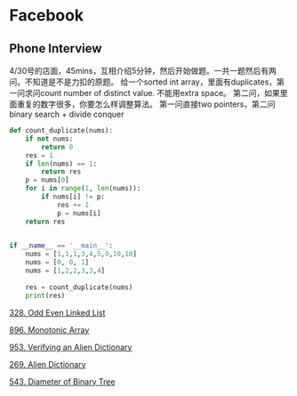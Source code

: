 # Facebook

## Phone Interview

4/30号的店面，45mins，互相介绍5分钟，然后开始做题。一共一题然后有两问。不知道是不是力扣的原题。 给一个sorted int array，里面有duplicates，第一问求问count number of distinct value. 不能用extra space。 第二问，如果里面重复的数字很多，你要怎么样调整算法。 第一问直接two pointers，第二问 binary search + divide conquer

```python
def count_duplicate(nums):
    if not nums:
        return 0
    res = 1
    if len(nums) == 1:
        return res
    p = nums[0]
    for i in range(1, len(nums)):
        if nums[i] != p:
            res += 1
            p = nums[i]
    return res

            
if __name__ == '__main__':
    nums = [1,1,1,3,4,5,9,10,10]
    nums = [0, 0, 1]
    nums = [1,2,2,3,3,4]
    
    res = count_duplicate(nums)
    print(res)
```

[328. Odd Even Linked List](../leetcode-problems/328.-odd-even-linked-list.md)

[896. Monotonic Array](../leetcode-problems/896.-monotonic-array.md)

[953. Verifying an Alien Dictionary](../leetcode-problems/953.-verifying-an-alien-dictionary.md)

[269. Alien Dictionary](../leetcode-problems/269.-alien-dictionary.md)

[543. Diameter of Binary Tree](../leetcode-problems/543.-diameter-of-binary-tree.md)

